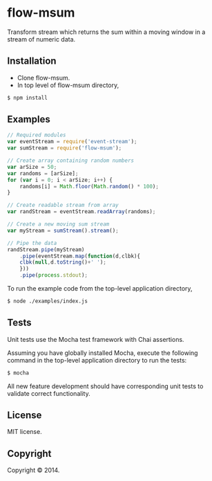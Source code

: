 flow-msum
========

Transform stream which returns the sum within a moving window in a stream of numeric data.

## Installation

+ Clone flow-msum.
+ In top level of flow-msum directory,

```bash
$ npm install
```

## Examples

```javascript
// Required modules
var eventStream = require('event-stream');
var sumStream = require('flow-msum');

// Create array containing random numbers
var arSize = 50;
var randoms = [arSize];
for (var i = 0; i < arSize; i++) {
    randoms[i] = Math.floor(Math.random() * 100);
}

// Create readable stream from array
var randStream = eventStream.readArray(randoms);

// Create a new moving sum stream
var myStream = sumStream().stream();

// Pipe the data
randStream.pipe(myStream)
    .pipe(eventStream.map(function(d,clbk){
	clbk(null,d.toString()+' ');
    }))
    .pipe(process.stdout);
```

To run the example code from the top-level application directory,
```bash
$ node ./examples/index.js
```

## Tests

Unit tests use the Mocha test framework with Chai assertions.

Assuming you have globally installed Mocha, execute the following command in the top-level application directory to run the tests:
```bash
$ mocha
```

All new feature development should have corresponding unit tests to validate correct functionality. 

## License

MIT license.

## Copyright

Copyright © 2014.




